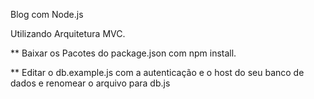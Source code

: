 Blog com Node.js

Utilizando Arquitetura MVC.

** Baixar os Pacotes do package.json com npm install.

** Editar o db.example.js com a autenticação e o host do seu banco de dados e renomear o arquivo para db.js